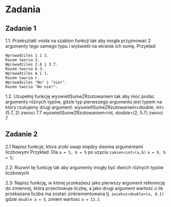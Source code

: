 # Zadania

## Zadanie 1

1.1. Przekształć voida na szablon funkcji tak aby mogła przyjmować 2 argumenty tego samego typu i wyświetli na ekranie ich sumę.
  Przykład:
  ```
  Wprowadziles 1 i 2.
  Razem tworza 3.
  Wprowadziles 2.6 i 3.7.
  Razem tworza 6.3.
  Wprowadziles A i 1.
  Razem tworza r.
  Wprowadziles "No" i "nie!".
  Razem tworza "No nie!".
  ```

1.2. Uzupełnij funkcję wyswietlSumeZRzutowaniem tak aby moc podac argumenty różnych typów, gdzie typ pierwszego argumentu jest typem na który rzutujemy drugi argument:
 wyswietlSumeZRzutowaniem<double, int>(5.7, 2) zwroci 7.7
 wyswietlSumeZRzutowaniem<int, double>(2, 5.7) zwroci 7

## Zadanie 2
 2.1 Napisz funkcje, ktora zrobi swap między dwoma argumentami liczbowymi
 Przykład:
 Dla `a = 5, b = 9` po uzyciu `zamien<int>(a,b)` `a = 9, b = 5`;

 2.2: Rozwiń tę funkcję tak aby argumenty mogły być dwóch różnych typów liczbowych

 2.3: Napisz funkcję, w której przekażesz jako pierwszy argument referencję do zmiennej, która przechowuje liczbę, a jako drugi argument wartość o ile przekazana liczba ma zostać zinkrementowana
 tj. `zwieksz<double>(a, 8.1)` gdzie `double a = 5`, zmieni wartosc `a = 13.1`
